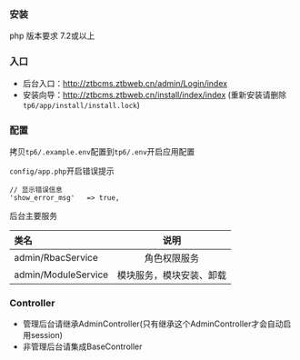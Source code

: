 ### 安装

php 版本要求 7.2或以上

### 入口

- 后台入口：http://ztbcms.ztbweb.cn/admin/Login/index
- 安装向导：http://ztbcms.ztbweb.cn/install/index/index (重新安装请删除`tp6/app/install/install.lock`)


### 配置

拷贝`tp6/.example.env`配置到`tp6/.env`开启应用配置

`config/app.php`开启错误提示
```shell script
// 显示错误信息
'show_error_msg'   => true,
```

后台主要服务

类名 | 说明 | 
:----------- | :-----------: |
admin/RbacService        |     角色权限服务    |   
admin/ModuleService      |     模块服务，模块安装、卸载    |   


### Controller

- 管理后台请继承AdminController(只有继承这个AdminController才会自动启用session)
- 非管理后台请集成BaseController


